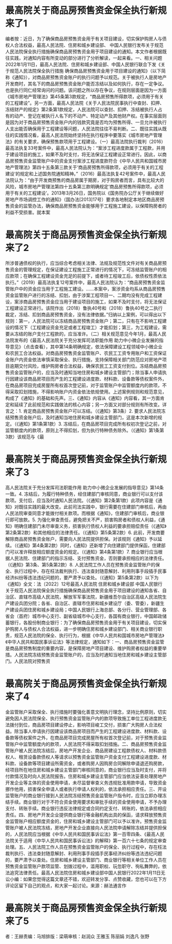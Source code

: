 # 最高院关于商品房预售资金保全执行新规来了1

编者按：近日，为了确保商品房预售资金用于有关项目建设，切实保护购房人与债权人合法权益，最高人民法院、住房和城乡建设部、 中国人民银行发布关于规范人民法院保全执行措施确保商品房预售资金用于项目建设的通知。本文作者根据既往实践，对通知内容有所变动的部分进行了分析解读，一起来看。一、相关问题2022年1月11日，最高人民法院、住房和城乡建设部、中国人民银行联合下发《关于规范人民法院保全执行措施 确保商品房预售资金用于项目建设的通知》（以下简称《通知》），对商品房预售资金账户的执行问题予以规范。关于被执行人是房地产开发商时，其名下的商品房预售资金账户能否冻结以及如何执行，存在一定争议。也是执行同仁经常询问的问题。该问题之所以存在争议，在规则层面是因为一方面《城市房地产管理法》第45条第3款规定，“商品房预售所得款项，必须用于有关的工程建设”。另一方面，最高人民法院《关于人民法院民事执行中查封、扣押、冻结财产的规定》第2条第1款规定，人民法院可以查封、扣押、冻结被执行人占有的动产、登记在被执行人名下的不动产、特定动产及其他财产权。在事实层面则是因为对于商品房预售资金账户内的钱款究竟是否均为预售所得、一旦允许被执行人支出能否确保用于工程建设等问题，人民法院往往不易判断。二、既往实践从既往的实践情况看，最高人民法院始终坚持在执行程序中要落实《城市房地产管理法》的有关要求，确保预售款项用于工程建设。（一）最高法院执行裁判（2016）最高法执复33号案件中，最高人民法院认为：“案涉工程进度款属于工程款，并用于建设项目的施工，如果不及时支付，将无法保证工程建设正常进行。因此，以商品房预售资金监管账户中的资金支付案涉工程进度款符合《中华人民共和国城市房地产管理法》第四十五条第三款关于‘商品房预售所得款项，必须用于有关的工程建设’的规定和上述国务院通知精神。”（2016）最高法执复42号案件中，最高人民法院认为：“由于开发商预售的商品房属于期房，对于购房者而言，具有比较大的风险，城市房地产管理法第四十五条第三款明确规定‘商品房预售所得款项，必须用于有关的工程建设’。2013年3月26日，国务院以《国务院办公厅关于继续做好房地产市场调控工作的通知》（国办法[2013]17号）要求各地制定本地区商品房预售资金的监管办法，确保商品房预售资金能够用于工程施工建设，以保障购房者的利益不受损害。就本案

# 最高院关于商品房预售资金保全执行新规来了2

所涉普通债权的执行，应当综合考虑相关法律、法规及规范性文件对有关商品房预售资金的管理规定，在保证建设工程施工正常进行的情况下，可冻结监管账户的相应款项；在确保工程建设资金充足的前提下，或者待工程竣工后，依债权性质依法执行。”（2019）最高法执复12号案件中，最高人民法院认为：“商品房预售资金监管账户中的资金应当用于工程施工建设。……本案中，案涉资金均系从商品房预售资金监管账户进行的冻结、扣划，由于涉案工程项目一、二期均没有完成工程建设，案涉商品房预售资金应当用于建设项目的施工，如果不及时支付，将无法保证工程建设正常进行。该院作出（2018）鲁执40号和（2018）鲁执40号之二执行裁定，冻结、扣划商品房预售资金，没有法律依据。”归纳以上案例，可以得出以下规则：第一，人民法院可以冻结商品房预售资金账户；第二，只有在不影响工程建设的情况下（工程建设资金充足或者工程竣工）才能扣划；第三，为工程建设，需要从冻结的账户支付工程款的，应当准许。（二）相关规范意见今年1月，最高人民法院发布的《最高人民法院关于充分发挥司法职能作用 助力中小微企业发展的指导意见》（点击查看），其中第14条明确规定，依法保障建设工程领域中小微企业和农民工合法权益。对商品房预售资金监管账户、农民工工资专用账户和工资保证金账户内资金依法审慎采取保全、执行措施，支持保障相关部门防范应对房地产项目逾期交付风险，维护购房者合法权益，确保农民工工资支付到位。冻结商品房预售资金监管账户的，应当及时通知当地住房和城乡建设主管部门；除当事人申请执行因建设该商品房项目而产生的工程建设进度款、材料款、设备款等债权案件外，在商品房项目完成房屋所有权首次登记前，对于监管账户中监管额度内的款项，不得采取扣划措施，不得影响账户内资金依法依规使用。上述案例规则和规范意见，构成了《通知》的基础和先声。三、《通知》内容从《通知》内容看，其一方面肯定和延续了此前规范和实践做法的核心内容；另一方面又对部分规则有所改变。详言之：1. 肯定商品房预售资金账户可以冻结。（《通知》第3条）2. 要求人民法院冻结预售资金账户后，及时通知当地住房和城乡建设主管部门，这是本次新增的规定。（《通知》第1条第1款）3. 冻结后，在商品房项目完成所有权初次登记之前，对监管额度内的款项，原则上不得扣划，但为执行特种债务除外。（《通知》第1条第3款）该规范与《最

# 最高院关于商品房预售资金保全执行新规来了3

高人民法院关于充分发挥司法职能作用 助力中小微企业发展的指导意见》第14条一致。4. 冻结后，为履行特种债务，经住建部门审核同意，商业银行可以支付该款项。支付后，应当及时通知人民法院。（《通知》第2条第1款）此项内容是《通知》对既往实践的最大改变。此前司法实践中，银行需要在住建部门审核后，再由人民法院审查同意才能拨付相关款项。而根据《通知》，住建部门审核后，商业银行即可放款。5. 为强化审查责任，避免把关不严，损害购房者和债权人利益，《通知》明确住建部门未尽审查义务，损害执行债权人利益的要承担赔偿责任（《通知》第2条第2款）和其他相应的法律责任。（《通知》第5条第2款）6. 此前，开发商要解除商品房预售资金账户，需要向人民法院提供担保。对该规则《通知》予以延续。（《通知》第4条第2款）同时，《通知》还新增了向住建部门提供保函，住建部门可以准许释放相应额度资金的规定。（《通知》第4条第1款）7. 商业银行应当根据人民法院、住建部门的指示冻结、支付预售资金，否则要承担相应的法律责任。（《通知》第3条、第5条第2款）8. 人民法院工作人员在预售资金监管账户的保全、执行过程中，存在枉法裁判执行、违法查封随意解封、利用刑事手段插手民事经济纠纷等违法违纪问题的，要严肃予以查处。（《通知》第5条第2款）以下为《通知》全文：法〔2022〕12号最高人民法院 住房和城乡建设部 中国人民银行关于规范人民法院保全执行措施确保商品房预售资金用于项目建设的通知各省、自治区、直辖市高级人民法院，解放军军事法院，新疆维吾尔自治区高级人民法院生产建设兵团分院；各省、自治区、直辖市住房和城乡建设厅（委、管委），新疆生产建设兵团住房和城乡建设局；中国人民银行上海总部、各分行、营业管理部、各省会（首府）城市中心支行、副省级城市中心支行，各国有商业银行，中国邮政储蓄银行，各股份制商业银行：为了确保商品房预售资金用于有关项目建设，切实保护购房人与债权人合法权益，进一步明确住房和城乡建设部门、相关商业银行职责，规范人民法院的保全、执行行为，根据《中华人民共和国城市房地产管理法》《中华人民共和国民事诉讼法》等法律规定，通知如下：一、商品房预售资金监管是商品房预售制度的重要内容，是保障房地产项目建设、维护购房者权益的重要举措。人民法院冻结预售资金监管账户的，应当及时通知当地住房和城乡建设主管部门。人民法院对预售资

# 最高院关于商品房预售资金保全执行新规来了4

金监管账户采取保全、执行措施时要强化善意文明执行理念，坚持比例原则，切实避免因人民法院保全、执行预售资金监管账户内的款项导致施工单位工程进度款无法拨付到位，商品房项目建设停止，影响项目峻工交付，损害广大购房人合法权益。除当事人申请执行因建设该商品房项目而产生的工程建设进度款、材料款、设备款等债权案件之外，在商品房项目完成房屋所有权首次登记前，对于预售资金监管账户中监管额度内的款项，人民法院不得采取扣划措施。二、商品房预售资金监管账户被人民法院冻结后，房地产开发企业、商品房建设工程款债权人、材料款债权人、租赁设备款债权人等请求以预售资金监管账户资金支付工程建设进度款、材料款、设备款等项目建设所需资金，或者购房人因购房合同解除申请退还购房款，经项目所在地住房和城乡建设主管部门审核同意的，商业银行应当及时支付，并将付款情况及时向人民法院报告。住房和城乡建设主管部门应当依法妥善处理房地产开发企业等主体的资金使用申请，未尽监督审查义务违规批准用款申请，导致资金挪作他用，损害保全申请人或者执行申请人权利的，依法承担相应责任。三、开设监管账户的商业银行接到人民法院冻结预售资金监管账户指令时，应当立即办理冻结手续。商业银行对于不符合资金使用要求和审批手续的资金使用申请，不予办理支付、转账手续。商业银行违反法律规定或合同约定支付、转账的，依法承担相应责任。四、房地产开发企业提供商业银行等金融机构出具的保函，请求释放预售资金监管账户相应额度资金的，住房和城乡建设主管部门可以予以准许。预售资金监管账户被人民法院冻结，房地产开发企业直接向人民法院申请解除冻结并提供担保的，人民法院应当根据《中华人民共和国民事诉讼法》第一百零四条、《最高人民法院关于适用〈中华人民共和国民事诉讼法》的解释》第一百六十七条的规定审查处理。五、人民法院工作人员在预售资金监管账户的保全、执行过程中，存在枉法裁判执行、违法查封随意解封、利用刑事手段插手民事经济纠纷等违法违纪问题的，要严肃予以查处。住房和城乡建设主管部门、商业银行等相关单位工作人员在预售资金监管账户款项监管、划拨过程中，滥用职权、玩忽职守、徇私舞弊的，依法追究法律责任。最高人民法院住房和城乡建设部中国人民银行2022年1月11日无讼小编：如果您觉得这篇文章还不错，欢迎转发分享、点赞收藏，您也可以在下方评论区留下自己的观点，和大家一起讨论。来源：赫法通言作

# 最高院关于商品房预售资金保全执行新规来了5

者：王赫责编：马旭排版：梁萌审核：赵润众 王雅玉 陈丽娟 刘逸凡 张野

